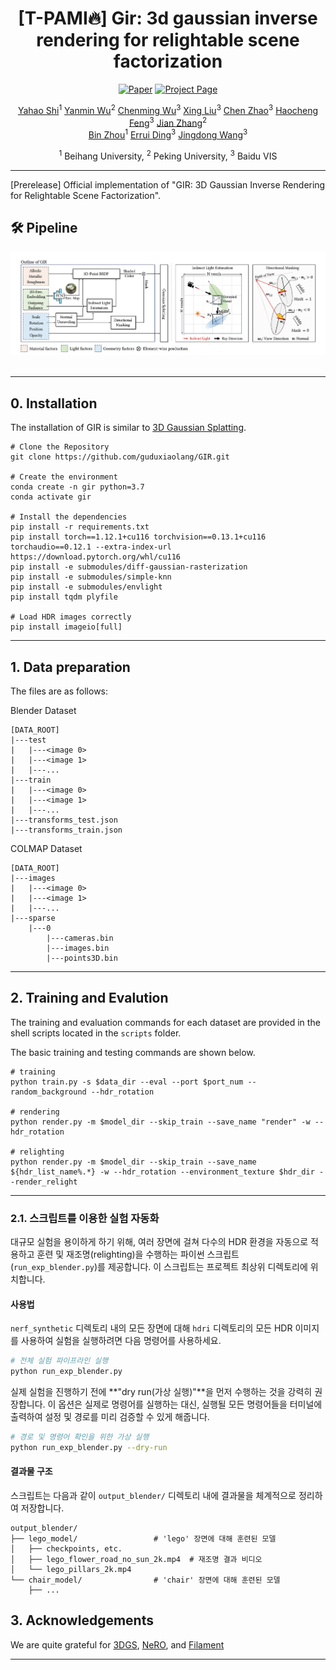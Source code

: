 <div align="center">

# [T-PAMI🔥] Gir: 3d gaussian inverse rendering for relightable scene factorization  

[![Paper](https://img.shields.io/badge/Paper-<Arxiv>-<COLOR>.svg)](https://arxiv.org/abs/2312.05133)
[![Project Page](https://img.shields.io/badge/Project_Page-<Website>-blue.svg)](https://3dgir.github.io/)
    
[Yahao Shi](https://scholar.google.com/citations?user=-VJZrUkAAAAJ&hl=en)<sup>1</sup>
[Yanmin Wu](https://yanmin-wu.github.io/)<sup>2</sup>
[Chenming Wu](https://chenming-wu.github.io/)<sup>3</sup>
[Xing Liu](https://scholar.google.com/citations?user=bdVU63IAAAAJ&hl=en)<sup>3</sup>
[Chen Zhao](https://scholar.google.com/citations?hl=en&user=kWzyOa8AAAAJ)<sup>3</sup>
[Haocheng Feng](https://scholar.google.com.hk/citations?user=pnuQ5UsAAAAJ&hl=zh-CN&oi=ao)<sup>3</sup>
[Jian Zhang](https://jianzhang.tech/)<sup>2</sup> 
<br>
[Bin Zhou](http://scholar.google.com/citations?user=tG4RnyYAAAAJ&hl=en&oi=ao)<sup>1</sup>
[Errui Ding](https://scholar.google.com/citations?user=1wzEtxcAAAAJ&hl=zh-CN)<sup>3</sup>
[Jingdong Wang](https://jingdongwang2017.github.io/)<sup>3</sup>
    
<sup>1</sup> Beihang University, <sup>2</sup> Peking University, <sup>3</sup> Baidu VIS
    
</div>
    
---
    
[Prerelease] Official implementation of "GIR: 3D Gaussian Inverse Rendering for Relightable Scene Factorization".
    
## 🛠️ Pipeline
<div align="center">
  <img src="assets/pipeline.png"/>
</div><br/>
    
---
    
    

## 0. Installation

The installation of GIR is similar to [3D Gaussian Splatting](https://github.com/graphdeco-inria/gaussian-splatting).
```
# Clone the Repository
git clone https://github.com/guduxiaolang/GIR.git

# Create the environment
conda create -n gir python=3.7
conda activate gir
 
# Install the dependencies
pip install -r requirements.txt
pip install torch==1.12.1+cu116 torchvision==0.13.1+cu116 torchaudio==0.12.1 --extra-index-url https://download.pytorch.org/whl/cu116
pip install -e submodules/diff-gaussian-rasterization
pip install -e submodules/simple-knn
pip install -e submodules/envlight
pip install tqdm plyfile 
    
# Load HDR images correctly 
pip install imageio[full]
```
---
    
## 1. Data preparation
The files are as follows:

Blender Dataset
```
[DATA_ROOT]
|---test
|   |---<image 0>
|   |---<image 1>
|   |---...
|---train
|   |---<image 0>
|   |---<image 1>
|   |---...
|---transforms_test.json
|---transforms_train.json
```  
COLMAP Dataset 
```
[DATA_ROOT] 
|---images
|   |---<image 0>
|   |---<image 1>
|   |---...
|---sparse
    |---0
        |---cameras.bin
        |---images.bin
        |---points3D.bin
```

---

## 2. Training and Evalution
The training and evaluation commands for each dataset are provided in the shell scripts located in the `scripts` folder.
    
The basic training and testing commands are shown below.
    
```
# training
python train.py -s $data_dir --eval --port $port_num --random_background --hdr_rotation
    
# rendering
python render.py -m $model_dir --skip_train --save_name "render" -w --hdr_rotation
    
# relighting
python render.py -m $model_dir --skip_train --save_name ${hdr_list_name%.*} -w --hdr_rotation --environment_texture $hdr_dir --render_relight
```
    

---

### 2.1. 스크립트를 이용한 실험 자동화

대규모 실험을 용이하게 하기 위해, 여러 장면에 걸쳐 다수의 HDR 환경을 자동으로 적용하고 훈련 및 재조명(relighting)을 수행하는 파이썬 스크립트(`run_exp_blender.py`)를 제공합니다. 이 스크립트는 프로젝트 최상위 디렉토리에 위치합니다.

#### **사용법**

`nerf_synthetic` 디렉토리 내의 모든 장면에 대해 `hdri` 디렉토리의 모든 HDR 이미지를 사용하여 실험을 실행하려면 다음 명령어를 사용하세요.

```bash
# 전체 실험 파이프라인 실행
python run_exp_blender.py
```

실제 실험을 진행하기 전에 \*\*"dry run(가상 실행)"\*\*을 먼저 수행하는 것을 강력히 권장합니다. 이 옵션은 실제로 명령어를 실행하는 대신, 실행될 모든 명령어들을 터미널에 출력하여 설정 및 경로를 미리 검증할 수 있게 해줍니다.

```bash
# 경로 및 명령어 확인을 위한 가상 실행
python run_exp_blender.py --dry-run
```

#### **결과물 구조**

스크립트는 다음과 같이 `output_blender/` 디렉토리 내에 결과물을 체계적으로 정리하여 저장합니다.

```
output_blender/
├── lego_model/                 # 'lego' 장면에 대해 훈련된 모델
│   ├── checkpoints, etc.
│   ├── lego_flower_road_no_sun_2k.mp4  # 재조명 결과 비디오
│   └── lego_pillars_2k.mp4
└── chair_model/                # 'chair' 장면에 대해 훈련된 모델
    ├── ...
```

## 3. Acknowledgements
We are quite grateful for [3DGS](https://github.com/graphdeco-inria/gaussian-splatting), [NeRO](https://github.com/liuyuan-pal/NeRO), and [Filament](https://google.github.io/filament/Filament.html)

---